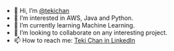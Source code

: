 - 👋 Hi, I’m [@tekichan](https://github.com/tekichan)
- 👀 I’m interested in AWS, Java and Python.
- 🌱 I’m currently learning Machine Learning.
- 💞️ I’m looking to collaborate on any interesting project.
- 📫 How to reach me: [Teki Chan in LinkedIn](https://www.linkedin.com/in/tekichan/)

<!---
tekichan/tekichan is a ✨ special ✨ repository because its `README.md` (this file) appears on your GitHub profile.
You can click the Preview link to take a look at your changes.
--->
